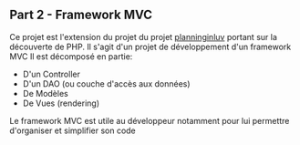 ## Part 2 - Framework MVC

Ce projet est l'extension du projet du projet [planninginluv]() portant sur la découverte de PHP. Il s'agit d'un projet de développement d'un framework MVC
Il est décomposé en partie:
- D'un Controller
- D'un DAO (ou couche d'accès aux données)
- De Modèles
- De Vues (rendering)

Le framework MVC est utile au développeur notamment pour lui permettre d'organiser et simplifier son code
